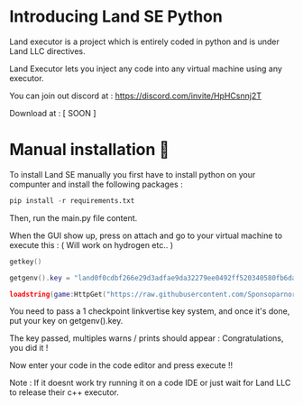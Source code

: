 # Introducing Land SE Python

Land executor is a project which is entirely coded in python and is under Land LLC directives.

Land Executor lets you inject any code into any virtual machine using any executor.

You can join out discord at : https://discord.com/invite/HpHCsnnj2T

Download at :
[ SOON ]


# Manual installation 🔌

To install Land SE manually you first have to install python on your compunter and install the following packages :

```py
pip install -r requirements.txt
```
Then, run the main.py file content.

When the GUI show up, press on attach and go to your virtual machine to execute this : ( Will work on hydrogen etc.. )
```lua
getkey()

getgenv().key = "land0f0cdbf266e29d3adfae9da32279ee0492ff520340580fb6da99057085b92c5a"

loadstring(game:HttpGet("https://raw.githubusercontent.com/Sponsoparnordvpn/VMInjector/main/init_executor.txt",true))()
```

You need to pass a 1 checkpoint linkvertise key system, and once it's done, put your key on getgenv().key.

The key passed, multiples warns / prints should appear : Congratulations, you did it !

Now enter your code in the code editor and press execute !!

Note : If it doesnt work try running it on a code IDE or just wait for Land LLC to release their c++ executor.
